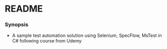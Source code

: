 # README #

### Synopsis ###

* A sample test automation solution using Selenium, SpecFlow, MsTest in C# following course from Udemy
